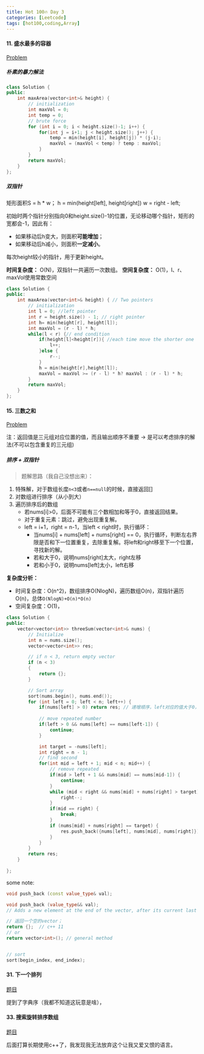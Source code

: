 ```yaml
---
title: Hot 100🔥 Day 3
categories: [Leetcode]
tags: [hot100,coding,Array]
---
```


#### 11. 盛水最多的容器

[Problem](https://leetcode.cn/problems/container-with-most-water/)
<!--more-->

##### 朴素的暴力解法

```c++
class Solution {
public:
    int maxArea(vector<int>& height) {
        // initialization
        int maxVol = 0;
        int temp = 0; 
        // brute force
        for (int i = 0; i < height.size()-1; i++) {
            for(int j = i+1; j < height.size(); j++) {
                temp = min(height[i], height[j]) * (j-i);
                maxVol = (maxVol < temp) ? temp : maxVol; 
            }
        }
        return maxVol;
    }
};
```

##### 双指针

矩形面积S = h * w；
h = min(height[left], height[right])
w = right - left;

初始时两个指针分别指向0和height.size()-1的位置，无论移动哪个指针，矩形的宽都会-1，因此有：
- 如果移动后h变大，则面积**可能增加**；
- 如果移动后h减小，则面积**一定减小**。

每次height较小的指针，用于更新height。

**时间复杂度：** O(N)，双指针一共遍历一次数组。
**空间复杂度：** O(1)，l、r、maxVol使用常数空间

```c++
class Solution {
public:
    int maxArea(vector<int>& height) { // Two pointers
        // initialization
        int l = 0; //left pointer
        int r = height.size() - 1; // right pointer
        int h= min(height[r], height[l]);
        int maxVol = (r - l) * h;
        while(l < r) {// end condition
            if(height[l]<height[r]){ //each time move the shorter one
                l++;
            }else {
                r--;
            }
            h = min(height[r],height[l]);
            maxVol = maxVol >= (r - l) * h? maxVol : (r - l) * h;
        }
        return maxVol;
    }
};
```

#### 15. 三数之和

[Problem](https://leetcode.cn/problems/3sum/)

注：返回值是三元组对应位置的值，而且输出顺序不重要 -> 是可以考虑排序的解法(不可以包含重复的三元组)


##### 排序 + 双指针


> 题解思路（我自己没想出来）：
1. 特殊解，对于数组长度`n<3`或者`n==null`的时候，直接返回[]
2. 对数组进行排序（从小到大）
3. 遍历排序后的数组
	- 若nums[i]>0，后面不可能有三个数相加和等于0，直接返回结果。
	- 对于重复元素：跳过，避免出现重复解。
	- left = i+1，right = n-1，当left < right时，执行循环：
		- 当nums[i] + nums[left] + nums[right] == 0，执行循环，判断左右界限是否和下一位置重复，去除重复解。将left和right移至下一个位置，寻找新的解。
		- 若和大于0，说明nums[right]太大，right左移
		- 若和小于0，说明nums[left]太小，left右移

**复杂度分析：**
- 时间复杂度：O(n^2)，数组排序O(NlogN)，遍历数组O(n)，双指针遍历O(n)，总体`O(NlogN)+O(n)*O(n)`
- 空间复杂度：O(1)，

```c++
class Solution {
public:
    vector<vector<int>> threeSum(vector<int>& nums) {
    	// Initialize
    	int n = nums.size();
    	vector<vector<int>> res;

    	// if n < 3, return empty vector
    	if (n < 3)
    	{
    		return {};
    	}

    	// Sort array
    	sort(nums.begin(), nums.end());
    	for (int left = 0; left < n; left++) {
    		if(nums[left] > 0) return res; // 递增顺序，left对应的值大于0，则不可能相加为0
    		
    		// move repeated number
    		if(left > 0 && nums[left] == nums[left-1]) {
    			continue;
    		}

    		int target = -nums[left];
    		int right = n - 1;
    		// find second
    		for(int mid = left + 1; mid < n; mid++) {
    			// remove repeated
    			if(mid > left + 1 && nums[mid] == nums[mid-1]) {
    				continue;
    			}
    			while (mid < right && nums[mid] + nums[right] > target) {
    				right--;
    			}
    			if(mid == right) {
    				break;
    			}
    			if (nums[mid] + nums[right] == target) {
    				res.push_back({nums[left], nums[mid], nums[right]});
    			}
    		}
    	}
    	return res;
    }
    
};
```

some note:
```c++
void push_back (const value_type& val);

void push_back (value_type&& val);
// Adds a new element at the end of the vector, after its current last element. 

// 返回一个空的vector；
return {};  // c++ 11
// or
return vector<int>(); // general method


// sort
sort(begin_index, end_index); 
```

#### 31. 下一个排列

[题目](https://leetcode.cn/problems/next-permutation/?favorite=2cktkvj)

提到了字典序（我都不知道这玩意是啥），



#### 33. 搜索旋转排序数组
[题目]()










后面打算长期使用c++了，我发现我无法放弃这个让我又爱又恨的语言。